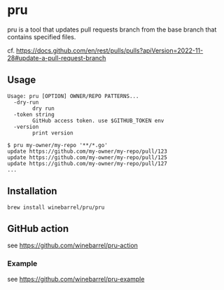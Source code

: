 # pru

pru is a tool that updates pull requests branch from the base branch that contains specified files.

cf. https://docs.github.com/en/rest/pulls/pulls?apiVersion=2022-11-28#update-a-pull-request-branch

## Usage

```
Usage: pru [OPTION] OWNER/REPO PATTERNS...
  -dry-run
    	dry run
  -token string
    	GitHub access token. use $GITHUB_TOKEN env
  -version
    	print version
```

```
$ pru my-owner/my-repo '**/*.go'
update https://github.com/my-owner/my-repo/pull/123
update https://github.com/my-owner/my-repo/pull/125
update https://github.com/my-owner/my-repo/pull/127
...
```

## Installation

```
brew install winebarrel/pru/pru
```

## GitHub action

see https://github.com/winebarrel/pru-action

### Example

see https://github.com/winebarrel/pru-example

